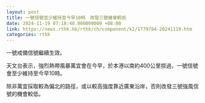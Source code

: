 ```yaml
---
layout: post
title: 一號信號至少維持至今早10時　改發三號機會較低
date: 2024-11-19 07:18:48.000000000 +08:00
link: https://news.rthk.hk/rthk/ch/component/k2/1779784-20241119.htm
categories: rthk
---
```


一號戒備信號繼續生效。

天文台表示，強烈熱帶風暴萬宜會在今早，於本港以南約400公里掠過，一號信號會至少維持至今早10時。

除非萬宜採取較為偏北的路徑，或以較高強度靠近廣東沿岸，否則改發三號強風信號的機會較低。
